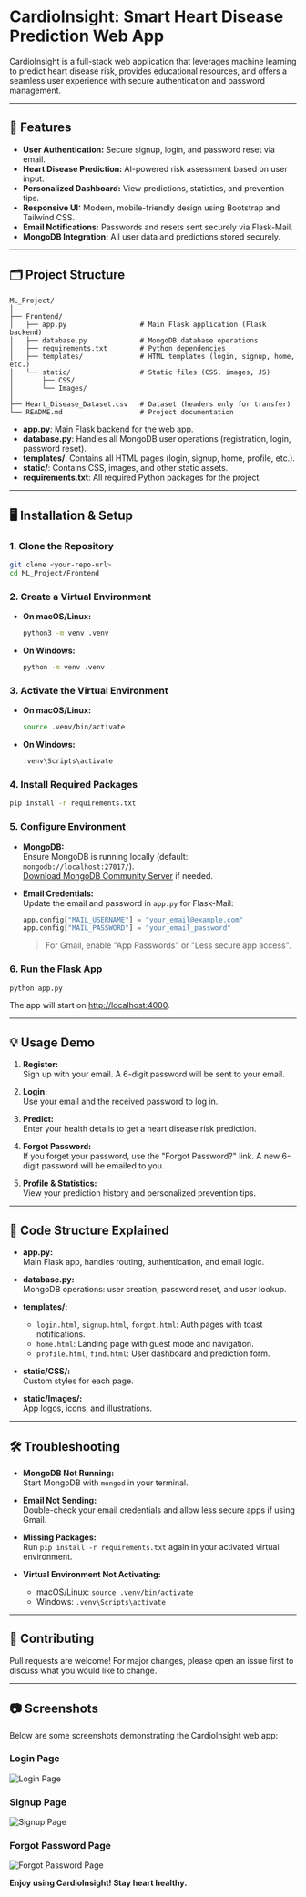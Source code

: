 # CardioInsight: Smart Heart Disease Prediction Web App

CardioInsight is a full-stack web application that leverages machine learning to predict heart disease risk, provides educational resources, and offers a seamless user experience with secure authentication and password management.

---

## 🚀 Features

- **User Authentication:** Secure signup, login, and password reset via email.
- **Heart Disease Prediction:** AI-powered risk assessment based on user input.
- **Personalized Dashboard:** View predictions, statistics, and prevention tips.
- **Responsive UI:** Modern, mobile-friendly design using Bootstrap and Tailwind CSS.
- **Email Notifications:** Passwords and resets sent securely via Flask-Mail.
- **MongoDB Integration:** All user data and predictions stored securely.

---

## 🗂️ Project Structure

```
ML_Project/
│
├── Frontend/
│   ├── app.py                  # Main Flask application (Flask backend)
│   ├── database.py             # MongoDB database operations
│   ├── requirements.txt        # Python dependencies
│   ├── templates/              # HTML templates (login, signup, home, etc.)
│   └── static/                 # Static files (CSS, images, JS)
│       ├── CSS/
│       └── Images/
│
├── Heart_Disease_Dataset.csv   # Dataset (headers only for transfer)
└── README.md                   # Project documentation
```

- **app.py**: Main Flask backend for the web app.
- **database.py**: Handles all MongoDB user operations (registration, login, password reset).
- **templates/**: Contains all HTML pages (login, signup, home, profile, etc.).
- **static/**: Contains CSS, images, and other static assets.
- **requirements.txt**: All required Python packages for the project.

---

## 🖥️ Installation & Setup

### 1. Clone the Repository

```sh
git clone <your-repo-url>
cd ML_Project/Frontend
```

### 2. Create a Virtual Environment

- **On macOS/Linux:**
  ```sh
  python3 -m venv .venv
  ```
- **On Windows:**
  ```sh
  python -m venv .venv
  ```

### 3. Activate the Virtual Environment

- **On macOS/Linux:**
  ```sh
  source .venv/bin/activate
  ```
- **On Windows:**
  ```sh
  .venv\Scripts\activate
  ```

### 4. Install Required Packages

```sh
pip install -r requirements.txt
```

### 5. Configure Environment

- **MongoDB:**  
  Ensure MongoDB is running locally (default: `mongodb://localhost:27017/`).  
  [Download MongoDB Community Server](https://www.mongodb.com/try/download/community) if needed.

- **Email Credentials:**  
  Update the email and password in `app.py` for Flask-Mail:
  ```python
  app.config["MAIL_USERNAME"] = "your_email@example.com"
  app.config["MAIL_PASSWORD"] = "your_email_password"
  ```
  > For Gmail, enable "App Passwords" or "Less secure app access".

### 6. Run the Flask App

```sh
python app.py
```

The app will start on [http://localhost:4000](http://localhost:4000).

---

## 💡 Usage Demo

1. **Register:**  
   Sign up with your email. A 6-digit password will be sent to your email.

2. **Login:**  
   Use your email and the received password to log in.

3. **Predict:**  
   Enter your health details to get a heart disease risk prediction.

4. **Forgot Password:**  
   If you forget your password, use the "Forgot Password?" link. A new 6-digit password will be emailed to you.

5. **Profile & Statistics:**  
   View your prediction history and personalized prevention tips.

---

## 📁 Code Structure Explained

- **app.py:**  
  Main Flask app, handles routing, authentication, and email logic.

- **database.py:**  
  MongoDB operations: user creation, password reset, and user lookup.

- **templates/:**  
  - `login.html`, `signup.html`, `forgot.html`: Auth pages with toast notifications.
  - `home.html`: Landing page with guest mode and navigation.
  - `profile.html`, `find.html`: User dashboard and prediction form.

- **static/CSS/:**  
  Custom styles for each page.

- **static/Images/:**  
  App logos, icons, and illustrations.

---

## 🛠️ Troubleshooting

- **MongoDB Not Running:**  
  Start MongoDB with `mongod` in your terminal.

- **Email Not Sending:**  
  Double-check your email credentials and allow less secure apps if using Gmail.

- **Missing Packages:**  
  Run `pip install -r requirements.txt` again in your activated virtual environment.

- **Virtual Environment Not Activating:**  
  - macOS/Linux: `source .venv/bin/activate`
  - Windows: `.venv\Scripts\activate`

---

## 🤝 Contributing

Pull requests are welcome! For major changes, please open an issue first to discuss what you would like to change.

---

## 📷 Screenshots

Below are some screenshots demonstrating the CardioInsight web app:

### Login Page
![Login Page](/Frontend/static/Images/login_screenshot.png)

### Signup Page
![Signup Page](/Frontend/static/Images/signup_screenshot.png)

### Forgot Password Page
![Forgot Password Page](/Frontend/static/Images/forgot_screenshot.png)

**Enjoy using CardioInsight! Stay heart healthy.**